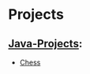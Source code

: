 # **Projects**

## [Java-Projects](https://github.com/BottleNeck1/Projects/tree/main/Java-Projects):
* [Chess](https://github.com/BottleNeck1/Projects/tree/main/Java-Projects/Chess/)

